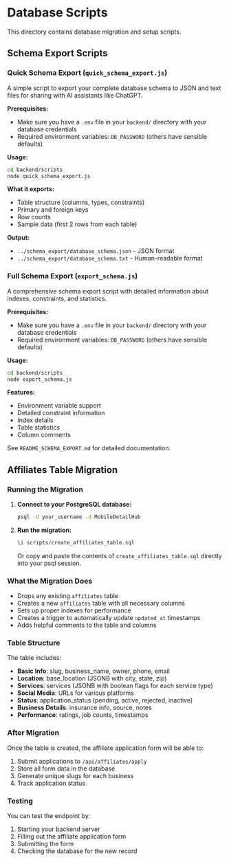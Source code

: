 # Database Scripts

This directory contains database migration and setup scripts.

## Schema Export Scripts

### Quick Schema Export (`quick_schema_export.js`)
A simple script to export your complete database schema to JSON and text files for sharing with AI assistants like ChatGPT.

**Prerequisites:**
- Make sure you have a `.env` file in your `backend/` directory with your database credentials
- Required environment variables: `DB_PASSWORD` (others have sensible defaults)

**Usage:**
```bash
cd backend/scripts
node quick_schema_export.js
```

**What it exports:**
- Table structure (columns, types, constraints)
- Primary and foreign keys
- Row counts
- Sample data (first 2 rows from each table)

**Output:**
- `../schema_export/database_schema.json` - JSON format
- `../schema_export/database_schema.txt` - Human-readable format

### Full Schema Export (`export_schema.js`)
A comprehensive schema export script with detailed information about indexes, constraints, and statistics.

**Prerequisites:**
- Make sure you have a `.env` file in your `backend/` directory with your database credentials
- Required environment variables: `DB_PASSWORD` (others have sensible defaults)

**Usage:**
```bash
cd backend/scripts
node export_schema.js
```

**Features:**
- Environment variable support
- Detailed constraint information
- Index details
- Table statistics
- Column comments

See `README_SCHEMA_EXPORT.md` for detailed documentation.

## Affiliates Table Migration

### Running the Migration

1. **Connect to your PostgreSQL database:**
   ```bash
   psql -U your_username -d MobileDetailHub
   ```

2. **Run the migration:**
   ```sql
   \i scripts/create_affiliates_table.sql
   ```

   Or copy and paste the contents of `create_affiliates_table.sql` directly into your psql session.

### What the Migration Does

- Drops any existing `affiliates` table
- Creates a new `affiliates` table with all necessary columns
- Sets up proper indexes for performance
- Creates a trigger to automatically update `updated_at` timestamps
- Adds helpful comments to the table and columns

### Table Structure

The table includes:
- **Basic Info**: slug, business_name, owner, phone, email
- **Location**: base_location (JSONB with city, state, zip)
- **Services**: services (JSONB with boolean flags for each service type)
- **Social Media**: URLs for various platforms
- **Status**: application_status (pending, active, rejected, inactive)
- **Business Details**: insurance info, source, notes
- **Performance**: ratings, job counts, timestamps

### After Migration

Once the table is created, the affiliate application form will be able to:
1. Submit applications to `/api/affiliates/apply`
2. Store all form data in the database
3. Generate unique slugs for each business
4. Track application status

### Testing

You can test the endpoint by:
1. Starting your backend server
2. Filling out the affiliate application form
3. Submitting the form
4. Checking the database for the new record
